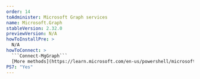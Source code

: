 ```yaml
---
order: 14
toAdminister: Microsoft Graph services
name: Microsoft.Graph
stableVersion: 2.32.0
previewVersion: N/A
howToInstallPre: >
  N/A
howToConnect: >
  ```Connect-MgGraph```
  [More methods](https://learn.microsoft.com/en-us/powershell/microsoftgraph/get-started?view=graph-powershell-1.0&WT.mc_id=M365-MVP-5004663#sign-in)
PS7: "Yes"
---
```


